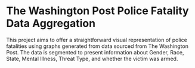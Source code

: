 # The Washington Post Police Fatality Data Aggregation

This project aims to offer a straightforward visual representation of police 
fatalities using graphs generated from data sourced from The Washington Post. 
The data is segmented to present information about Gender, Race, State, 
Mental Illness, Threat Type, and whether the victim was armed.